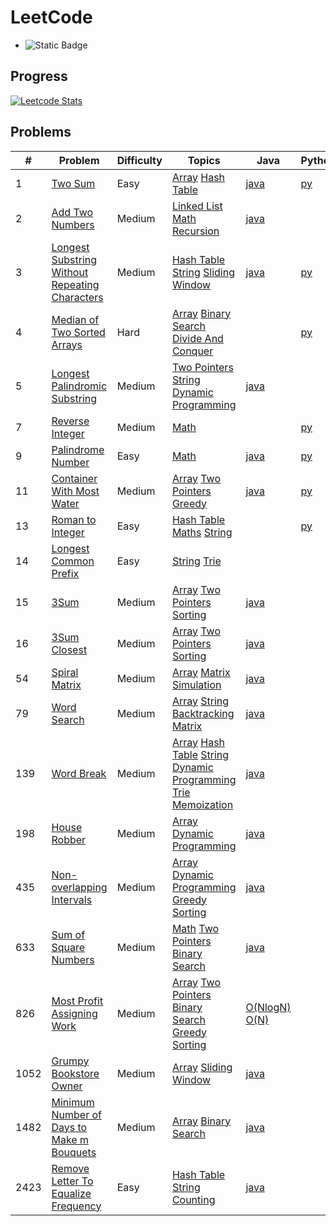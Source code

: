 # LeetCode

* ![Static Badge](https://img.shields.io/badge/Updated-Daily-green)

## Progress
[![Leetcode Stats](https://leetcard.jacoblin.cool/biplabdutta27?ext=heatmap&&hide=ranking&&theme=dark)](https://leetcode.com/biplabdutta27)

## Problems

| # | Problem | Difficulty | Topics | Java | Python | C++ |
| - | ------- | --------- |------- | ---- |------- | --- |
| 1 | [Two Sum](https://leetcode.com/problems/two-sum/description/) | Easy | [Array]() [Hash Table]() | [java](code/TwoSum/TwoSum.java) | [py](code/TwoSum/TwoSum.py)  |  |
| 2 | [Add Two Numbers](https://leetcode.com/problems/add-two-numbers/description/) | Medium | [Linked List]() [Math]() [Recursion]() | [java](code/AddTwoNumbers/AddTwoNumbers.java) |  | [cpp](code/AddTwoNumbers/AddTwoNumbers.cpp) |
| 3 | [Longest Substring Without Repeating Characters](https://leetcode.com/problems/longest-substring-without-repeating-characters/description/) | Medium | [Hash Table]() [String]() [Sliding Window]() | [java](code/LongestSubstringWIthoutRepeatingCharacters/LongestSubstringWithoutRepeatingCharacters.java) | [py](code/LongestSubstringWIthoutRepeatingCharacters/LongestSubstringWithoutRepeatingCharacters.py) |  |
| 4 | [Median of Two Sorted Arrays](https://leetcode.com/problems/median-of-two-sorted-arrays/) | Hard | [Array]() [Binary Search]() [Divide And Conquer]() |  | [py](code/MedianOfTwoSortedArrays/MedianOfTwoSortedArrays.java) |  |
| 5 | [Longest Palindromic Substring](https://leetcode.com/problems/longest-palindromic-substring/description/) | Medium | [Two Pointers]() [String]() [Dynamic Programming]() | [java](code/LongestPalindromicSubstring/LongestPalindromicSubstring.java) |  |  |
| 7 | [Reverse Integer](https://leetcode.com/problems/reverse-integer/description/) | Medium | [Math]() |  | [py](code/ReverseInteger/ReverseInteger.py) |  |
| 9 | [Palindrome Number](https://leetcode.com/problems/palindrome-number/description/) | Easy | [Math]() | [java](code/PalindromeNumber/PalindromeNumber.java) | [py](code/PalindromeNumber/PalindromeNumber.py) |  |
| 11 | [Container With Most Water](https://leetcode.com/problems/container-with-most-water/description/) | Medium | [Array]() [Two Pointers]() [Greedy]() | [java](code/ContainerWithMostWater/ContainerWithMostWater.java) | [py](code/ContainerWithMostWater/ContainerWithMostWater.py) |  |
| 13 | [Roman to Integer](https://leetcode.com/problems/roman-to-integer/description/) | Easy | [Hash Table]() [Maths]() [String]() |  | [py](code/RomanToInteger/RomanToInteger.py) |  |
| 14 | [Longest Common Prefix](https://leetcode.com/problems/longest-common-prefix/description/) | Easy | [String]() [Trie]() |  |  | [cpp](code/LongestCommonPrefix/LongestCommonPrefix.cpp) |
| 15 | [3Sum](https://leetcode.com/problems/3sum/description/) | Medium | [Array]() [Two Pointers]() [Sorting]() | [java](code/3Sum/3Sum.java) |  |  |
| 16 | [3Sum Closest](https://leetcode.com/problems/3sum-closest/description/) | Medium | [Array]() [Two Pointers]() [Sorting]() | [java](code/3SumClosest/3SumClosest.java) |  |  |
| 54 | [Spiral Matrix](https://leetcode.com/problems/spiral-matrix/description/) | Medium | [Array]() [Matrix]() [Simulation]() | [java](code/SpiralMatrix/SpiralMatrix.java) |  |  |
| 79 | [Word Search](https://leetcode.com/problems/word-search/description/) | Medium | [Array]() [String]() [Backtracking]() [Matrix]() | [java](code/WordSearch/WordSearch.java) |  |  |
| 139 | [Word Break](https://leetcode.com/problems/word-break/description/) | Medium | [Array]() [Hash Table]() [String]() [Dynamic Programming]() [Trie]() [Memoization]() | [java](code/WordBreak/WordBreak.java) |  |  |
| 198 | [House Robber](https://leetcode.com/problems/house-robber/description/) | Medium | [Array]() [Dynamic Programming]() | [java](code/HouseRobber/HouseRobber.java) |  |  |
| 435 | [Non-overlapping Intervals](https://leetcode.com/problems/non-overlapping-intervals/description/) | Medium | [Array]() [Dynamic Programming]() [Greedy]() [Sorting]() | [java](code/Non-OverlappingIntervals/Non-OverlappingIntervals.java) |  |  |
| 633 | [Sum of Square Numbers](https://leetcode.com/problems/sum-of-square-numbers/description/) | Medium  | [Math]() [Two Pointers]() [Binary Search]() | [java](code/SumOfSquareNumbers/SumOfSquareNumbers.java) |  |  |
| 826 | [Most Profit Assigning Work](https://leetcode.com/problems/most-profit-assigning-work/) | Medium  | [Array]() [Two Pointers]() [Binary Search]() [Greedy]() [Sorting]()| [O(NlogN)](code/MostProfitAssigningWork/MostProfitAssigningWork_O(NlogN).java) <br> [O(N)](code/MostProfitAssigningWork/MostProfitAssigningWork_O(N).java) |  |  |
| 1052 | [Grumpy Bookstore Owner](https://leetcode.com/problems/grumpy-bookstore-owner/description) | Medium | [Array]() [Sliding Window]() | [java](code/GrumpyBookstoreOwner/GrumpyBookstoreOwner.java) |  |  |
| 1482 | [Minimum Number of Days to Make m Bouquets](https://leetcode.com/problems/minimum-number-of-days-to-make-m-bouquets/) | Medium  | [Array]() [Binary Search]() | [java](code/MinimumNumberOfDaysToMakeMBouquets/MinimumNumberOfDaysToMakeMBouquets.java) |  |  |
| 2423 | [Remove Letter To Equalize Frequency](https://leetcode.com/problems/remove-letter-to-equalize-frequency/description/) | Easy | [Hash Table]() [String]() [Counting]() | [java](code/RemoveLetterToEqualizeFrequency/RemoveLetterToEqualizeFrequency.java) |  |  |
